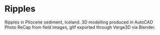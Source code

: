 # Ripples
 
Ripples in Pliocene sediment, Iceland. 3D modelling produced in AutoCAD Photo ReCap from field images, gltf exported through Verge3D via Blender.
